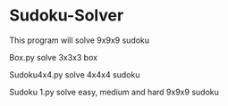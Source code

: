 # Sudoku-Solver
This program will solve 9x9x9 sudoku

Box.py solve 3x3x3 box

Sudoku4x4.py solve 4x4x4 sudoku 

Sudoku 1.py solve easy, medium and hard 9x9x9 sudoku
